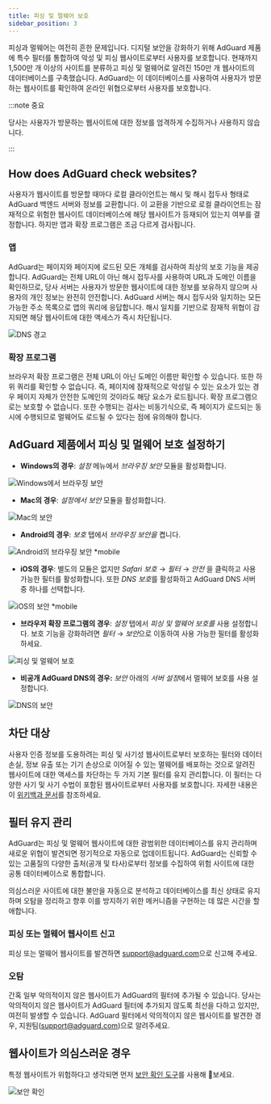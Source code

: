 ```yaml
---
title: 피싱 및 멀웨어 보호
sidebar_position: 3
---
```


피싱과 멀웨어는 여전히 흔한 문제입니다. 디지털 보안을 강화하기 위해 AdGuard 제품에 특수 필터를 통합하여 악성 및 피싱 웹사이트로부터 사용자를 보호합니다. 현재까지 1,500만 개 이상의 사이트를 분류하고 피싱 및 멀웨어로 알려진 150만 개 웹사이트의 데이터베이스를 구축했습니다. AdGuard는 이 데이터베이스를 사용하여 사용자가 방문하는 웹사이트를 확인하여 온라인 위협으로부터 사용자를 보호합니다.

:::note 중요

당사는 사용자가 방문하는 웹사이트에 대한 정보를 엄격하게 수집하거나 사용하지 않습니다.

:::

## How does AdGuard check websites?

사용자가 웹사이트를 방문할 때마다 로컬 클라이언트는 해시 및 해시 접두사 형태로 AdGuard 백엔드 서버와 정보를 교환합니다. 이 교환을 기반으로 로컬 클라이언트는 잠재적으로 위험한 웹사이트 데이터베이스에 해당 웹사이트가 등재되어 있는지 여부를 결정합니다. 하지만 앱과 확장 프로그램은 조금 다르게 검사됩니다.

### 앱

AdGuard는 페이지와 페이지에 로드된 모든 개체를 검사하여 최상의 보호 기능을 제공합니다. AdGuard는 전체 URL이 아닌 해시 접두사를 사용하여 URL과 도메인 이름을 확인하므로, 당사 서버는 사용자가 방문한 웹사이트에 대한 정보를 보유하지 않으며 사용자의 개인 정보는 완전히 안전합니다. AdGuard 서버는 해시 접두사와 일치하는 모든 가능한 주소 목록으로 앱의 쿼리에 응답합니다. 해시 일치를 기반으로 잠재적 위협이 감지되면 해당 웹사이트에 대한 액세스가 즉시 차단됩니다.

![DNS 경고](https://cdn.adtidy.org/content/kb/ad_blocker/general/bs_diana.png)

### 확장 프로그램

브라우저 확장 프로그램은 전체 URL이 아닌 도메인 이름만 확인할 수 있습니다. 또한 하위 쿼리를 확인할 수 없습니다. 즉, 페이지에 잠재적으로 악성일 수 있는 요소가 있는 경우 페이지 자체가 안전한 도메인의 것이라도 해당 요소가 로드됩니다. 확장 프로그램으로는 보호할 수 없습니다. 또한 수행되는 검사는 비동기식으로, 즉 페이지가 로드되는 동시에 수행되므로 멀웨어도 로드될 수 있다는 점에 유의해야 합니다.

## AdGuard 제품에서 피싱 및 멀웨어 보호 설정하기

- **Windows의 경우**: *설정* 메뉴에서 *브라우징 보안* 모듈을 활성화합니다.

![Windows에서 브라우징 보안](https://cdn.adtidy.org/content/kb/ad_blocker/general/windows.png)

- **Mac의 경우**: *설정에서* *보안* 모듈을 활성화합니다.

![Mac의 보안](https://cdn.adtidy.org/content/kb/ad_blocker/general/bs_mac.png)

- **Android의 경우**: *보호* 탭에서 *브라우징 보안을* 켭니다.

![Android의 브라우징 보안 *mobile](https://cdn.adtidy.org/content/kb/ad_blocker/general/bs_android.png)

- **iOS의 경우**: 별도의 모듈은 없지만 *Safari 보호* → *필터* → *안전* 을 클릭하고 사용 가능한 필터를 활성화합니다. 또한 *DNS 보호*를 활성화하고 AdGuard DNS 서버 중 하나를 선택합니다.

![iOS의 보안 *mobile](https://cdn.adtidy.org/content/kb/ad_blocker/general/bs_ios.jpg)

- **브라우저 확장 프로그램의 경우**: *설정* 탭에서 *피싱 및 멀웨어 보호를* 사용 설정합니다. 보호 기능을 강화하려면 *필터* → *보안*으로 이동하여 사용 가능한 필터를 활성화하세요.

![피싱 및 멀웨어 보호](https://cdn.adtidy.org/content/kb/ad_blocker/general/extension_protection.png)

- **비공개 AdGuard DNS의 경우:** *보안* 아래의 *서버 설정*에서 멀웨어 보호를 사용 설정합니다.

![DNS의 보안](https://cdn.adtidy.org/content/kb/ad_blocker/general/bs_dns.png)

## 차단 대상

사용자 인증 정보를 도용하려는 피싱 및 사기성 웹사이트로부터 보호하는 필터와 데이터 손실, 정보 유출 또는 기기 손상으로 이어질 수 있는 멀웨어를 배포하는 것으로 알려진 웹사이트에 대한 액세스를 차단하는 두 가지 기본 필터를 유지 관리합니다. 이 필터는 다양한 사기 및 사기 수법이 포함된 웹사이트로부터 사용자를 보호합니다. 자세한 내용은 이 [위키백과 문서](https://en.wikipedia.org/wiki/Phishing)를 참조하세요.

## 필터 유지 관리

AdGuard는 피싱 및 멀웨어 웹사이트에 대한 광범위한 데이터베이스를 유지 관리하며 새로운 위협이 발견되면 정기적으로 자동으로 업데이트됩니다. AdGuard는 신뢰할 수 있는 고품질의 다양한 출처(공개 및 타사)로부터 정보를 수집하여 위험 사이트에 대한 공통 데이터베이스로 통합합니다.

의심스러운 사이트에 대한 불만을 자동으로 분석하고 데이터베이스를 최신 상태로 유지하며 오탐을 정리하고 향후 이를 방지하기 위한 메커니즘을 구현하는 데 많은 시간을 할애합니다.

### 피싱 또는 멀웨어 웹사이트 신고

피싱 또는 멀웨어 웹사이트를 발견하면 <support@adguard.com>으로 신고해 주세요.

### 오탐

간혹 일부 악의적이지 않은 웹사이트가 AdGuard의 필터에 추가될 수 있습니다. 당사는 악의적이지 않은 웹사이트가 AdGuard 필터에 추가되지 않도록 최선을 다하고 있지만, 여전히 발생할 수 있습니다. AdGuard 필터에서 악의적이지 않은 웹사이트를 발견한 경우, 지원팀(<support@adguard.com>)으로 알려주세요.

## 웹사이트가 의심스러운 경우

특정 웹사이트가 위험하다고 생각되면 먼저 [보안 확인 도구](https://reports.adguard.com/welcome.html)를 사용해 보세요.

![보안 확인](https://cdn.adtidy.org/content/kb/ad_blocker/general/site_warning.png)
